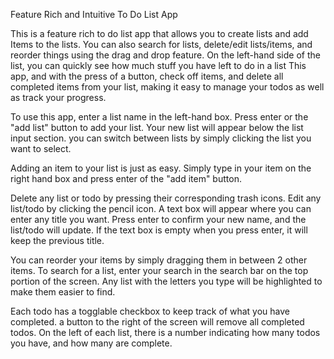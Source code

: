 Feature Rich and Intuitive To Do List App

This is a feature rich to do list app that allows you to create lists and add Items to the lists. You can also search for lists, delete/edit lists/items, and reorder things using the drag and drop feature. On the left-hand side of the list, you can quickly see how much stuff you have left to do in a list This app, and with the press of a button, check off items, and delete all completed items from your list, making it easy to manage your todos as well as track your progress.

To use this app, enter a list name in the left-hand box. Press enter or the "add list" button to add your list. Your new list will appear below the list input section. you can switch between lists by simply clicking the list you want to select.

Adding an item to your list is just as easy. Simply type in your item on the right hand box and press enter of the "add item" button.

Delete any list or todo by pressing their corresponding trash icons. Edit any list/todo by clicking the pencil icon. A text box will appear where you can enter any title you want. Press enter to confirm your new name, and the list/todo will update. If the text box is empty when you press enter, it will keep the previous title.

You can reorder your items by simply dragging them in between 2 other items. To search for a list, enter your search in the search bar on the top portion of the screen. Any list with the letters you type will be highlighted to make them easier to find.

Each todo has a togglable checkbox to keep track of what you have completed. a button to the right of the screen will remove all completed todos. On the left of each list, there is a number indicating how many todos you have, and how many are complete.